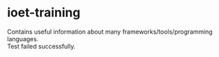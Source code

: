 # ioet-training
Contains useful information about many frameworks/tools/programming languages.  
Test failed successfully.
